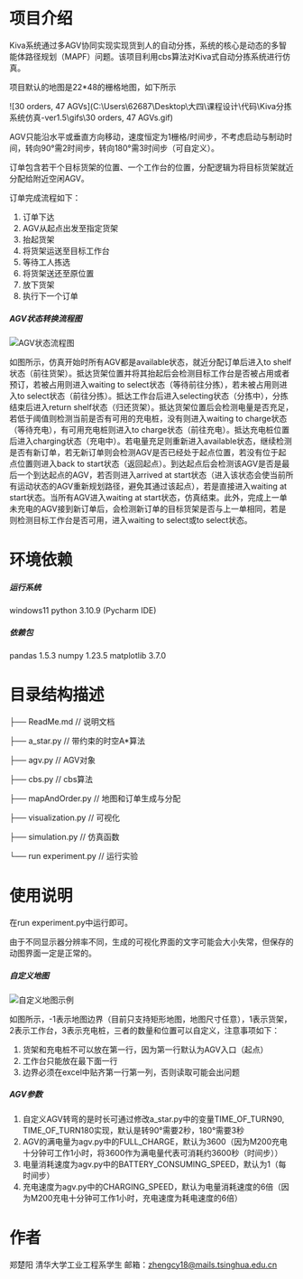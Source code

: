 # 项目介绍

Kiva系统通过多AGV协同实现实现货到人的自动分拣，系统的核心是动态的多智能体路径规划（MAPF）问题。该项目利用cbs算法对Kiva式自动分拣系统进行仿真。

项目默认的地图是22*48的栅格地图，如下所示

![30 orders, 47 AGVs](C:\Users\62687\Desktop\大四\课程设计\代码\Kiva分拣系统仿真-ver1.5\gifs\30 orders, 47 AGVs.gif)

AGV只能沿水平或垂直方向移动，速度恒定为1栅格/时间步，不考虑启动与制动时间，转向90°需2时间步，转向180°需3时间步（可自定义）。

订单包含若干个目标货架的位置、一个工作台的位置，分配逻辑为将目标货架就近分配给附近空闲AGV。

订单完成流程如下：

1. 订单下达
2. AGV从起点出发至指定货架
3. 抬起货架
4. 将货架运送至目标工作台
5. 等待工人拣选
6. 将货架送还至原位置
7. 放下货架
8. 执行下一个订单

##### AGV状态转换流程图

![AGV状态流程图](C:\Users\62687\Desktop\大四\课程设计\代码\Kiva分拣系统仿真-ver1.5\AGV状态流程图.png)

如图所示，仿真开始时所有AGV都是available状态，就近分配订单后进入to shelf状态（前往货架）。抵达货架位置并将其抬起后会检测目标工作台是否被占用或者预订，若被占用则进入waiting to select状态（等待前往分拣），若未被占用则进入to select状态（前往分拣）。抵达工作台后进入selecting状态（分拣中），分拣结束后进入return shelf状态（归还货架）。抵达货架位置后会检测电量是否充足，若低于阈值则检测当前是否有可用的充电桩，没有则进入waiting to charge状态（等待充电），有可用充电桩则进入to charge状态（前往充电）。抵达充电桩位置后进入charging状态（充电中）。若电量充足则重新进入available状态，继续检测是否有新订单，若无新订单则会检测AGV是否已经处于起点位置，若没有位于起点位置则进入back to start状态（返回起点）。到达起点后会检测该AGV是否是最后一个到达起点的AGV，若否则进入arrived at start状态（进入该状态会使当前所有运动状态的AGV重新规划路径，避免其通过该起点），若是直接进入waiting at start状态。当所有AGV进入waiting at start状态，仿真结束。此外，完成上一单未充电的AGV接到新订单后，会检测新订单的目标货架是否与上一单相同，若是则检测目标工作台是否可用，进入waiting to select或to select状态。

# 环境依赖

##### 运行系统

windows11 python 3.10.9 (Pycharm IDE)

##### 依赖包

pandas 1.5.3
numpy  1.23.5
matplotlib 3.7.0

# 目录结构描述

├── ReadMe.md                      // 说明文档

├── a_star.py                           // 带约束的时空A*算法

├── agv.py                               // AGV对象

├── cbs.py                               // cbs算法

├── mapAndOrder.py           // 地图和订单生成与分配

├── visualization.py              // 可视化

├── simulation.py                 // 仿真函数

└── run experiment.py        // 运行实验

# 使用说明

在run experiment.py中运行即可。

由于不同显示器分辨率不同，生成的可视化界面的文字可能会大小失常，但保存的动图界面一定是正常的。

##### 自定义地图

![自定义地图示例](C:\Users\62687\Desktop\大四\课程设计\代码\Kiva分拣系统仿真-ver1.3\自定义地图示例.png)

如图所示，-1表示地图边界（目前只支持矩形地图，地图尺寸任意），1表示货架，2表示工作台，3表示充电桩，三者的数量和位置可以自定义，注意事项如下：

1. 货架和充电桩不可以放在第一行，因为第一行默认为AGV入口（起点）
2. 工作台只能放在最下面一行
3. 边界必须在excel中贴齐第一行第一列，否则读取可能会出问题

##### AGV参数

1. 自定义AGV转弯的是时长可通过修改a_star.py中的变量TIME_OF_TURN90, TIME_OF_TURN180实现，默认是转90°需要2秒，180°需要3秒
2. AGV的满电量为agv.py中的FULL_CHARGE，默认为3600（因为M200充电十分钟可工作1小时，将3600作为满电量代表可消耗约3600秒（时间步））
3. 电量消耗速度为agv.py中的BATTERY_CONSUMING_SPEED，默认为1（每时间步）
4. 充电速度为agv.py中的CHARGING_SPEED，默认为电量消耗速度的6倍（因为M200充电十分钟可工作1小时，充电速度为耗电速度的6倍）

#  作者

郑楚阳 清华大学工业工程系学生 邮箱：zhengcy18@mails.tsinghua.edu.cn



 